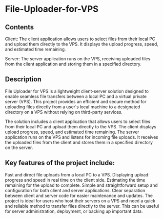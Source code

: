 # File-Uploader-for-VPS
## Contents
Client: The client application allows users to select files from their local PC and upload them directly to the VPS. It displays the upload progress, speed, and estimated time remaining.

Server: The server application runs on the VPS, receiving uploaded files from the client application and storing them in a specified directory.

## Description
File Uploader for VPS is a lightweight client-server solution designed to enable seamless file transfers between a local PC and a virtual private server (VPS). This project provides an efficient and secure method for uploading files directly from a user's local machine to a designated directory on a VPS without relying on third-party services.

The solution includes a client application that allows users to select files from their local PC and upload them directly to the VPS. The client displays upload progress, speed, and estimated time remaining. The server application runs on the VPS and listens for incoming file uploads. It receives the uploaded files from the client and stores them in a specified directory on the server.

## Key features of the project include:
Fast and direct file uploads from a local PC to a VPS.
Displaying upload progress and speed in real time on the client side.
Estimating the time remaining for the upload to complete.
Simple and straightforward setup and configuration for both client and server applications.
Clear separation between client and server code for easier maintenance and updates.
The project is ideal for users who host their servers on a VPS and need a quick and reliable method to transfer files directly to the server. This can be useful for server administration, deployment, or backing up important data.
